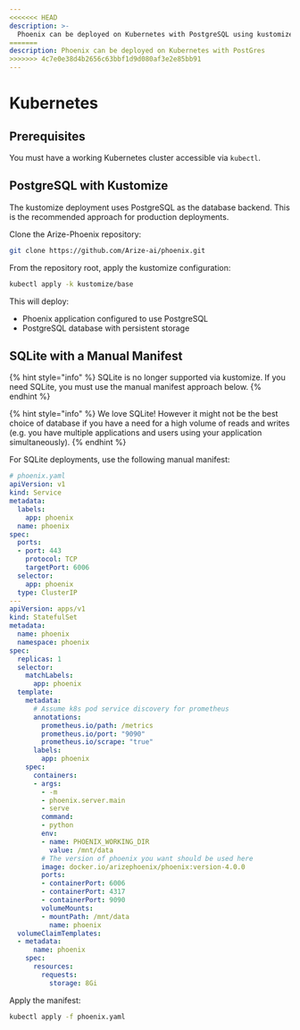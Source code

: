 ```yaml
---
<<<<<<< HEAD
description: >-
  Phoenix can be deployed on Kubernetes with PostgreSQL using kustomize or with SQLite using a manual manifest.
=======
description: Phoenix can be deployed on Kubernetes with PostGres
>>>>>>> 4c7e0e38d4b2656c63bbf1d9d080af3e2e85bb91
---
```


# Kubernetes

## Prerequisites​

You must have a working Kubernetes cluster accessible via `kubectl`.

## PostgreSQL with Kustomize

The kustomize deployment uses PostgreSQL as the database backend. This is the recommended approach for production deployments.

Clone the Arize-Phoenix repository:

```sh
git clone https://github.com/Arize-ai/phoenix.git
```

From the repository root, apply the kustomize configuration:

```sh
kubectl apply -k kustomize/base
```

This will deploy:
- Phoenix application configured to use PostgreSQL
- PostgreSQL database with persistent storage

## SQLite with a Manual Manifest

{% hint style="info" %}
SQLite is no longer supported via kustomize. If you need SQLite, you must use the manual manifest approach below.
{% endhint %}

{% hint style="info" %}
We love SQLite! However it might not be the best choice of database if you have a need for a high volume of reads and writes (e.g. you have multiple applications and users using your application simultaneously).
{% endhint %}

For SQLite deployments, use the following manual manifest:

```yaml
# phoenix.yaml
apiVersion: v1
kind: Service
metadata:
  labels:
    app: phoenix
  name: phoenix
spec:
  ports:
  - port: 443
    protocol: TCP
    targetPort: 6006
  selector:
    app: phoenix
  type: ClusterIP
---
apiVersion: apps/v1
kind: StatefulSet
metadata:
  name: phoenix
  namespace: phoenix
spec:
  replicas: 1
  selector:
    matchLabels:
      app: phoenix
  template:
    metadata:
      # Assume k8s pod service discovery for prometheus
      annotations:
        prometheus.io/path: /metrics
        prometheus.io/port: "9090"
        prometheus.io/scrape: "true"
      labels:
        app: phoenix
    spec:
      containers:
      - args:
        - -m
        - phoenix.server.main
        - serve
        command:
        - python
        env:
        - name: PHOENIX_WORKING_DIR
          value: /mnt/data
        # The version of phoenix you want should be used here  
        image: docker.io/arizephoenix/phoenix:version-4.0.0
        ports:
        - containerPort: 6006
        - containerPort: 4317
        - containerPort: 9090
        volumeMounts:
        - mountPath: /mnt/data
          name: phoenix
  volumeClaimTemplates:
  - metadata:
      name: phoenix
    spec:
      resources:
        requests:
          storage: 8Gi
```

Apply the manifest:

```sh
kubectl apply -f phoenix.yaml
```

